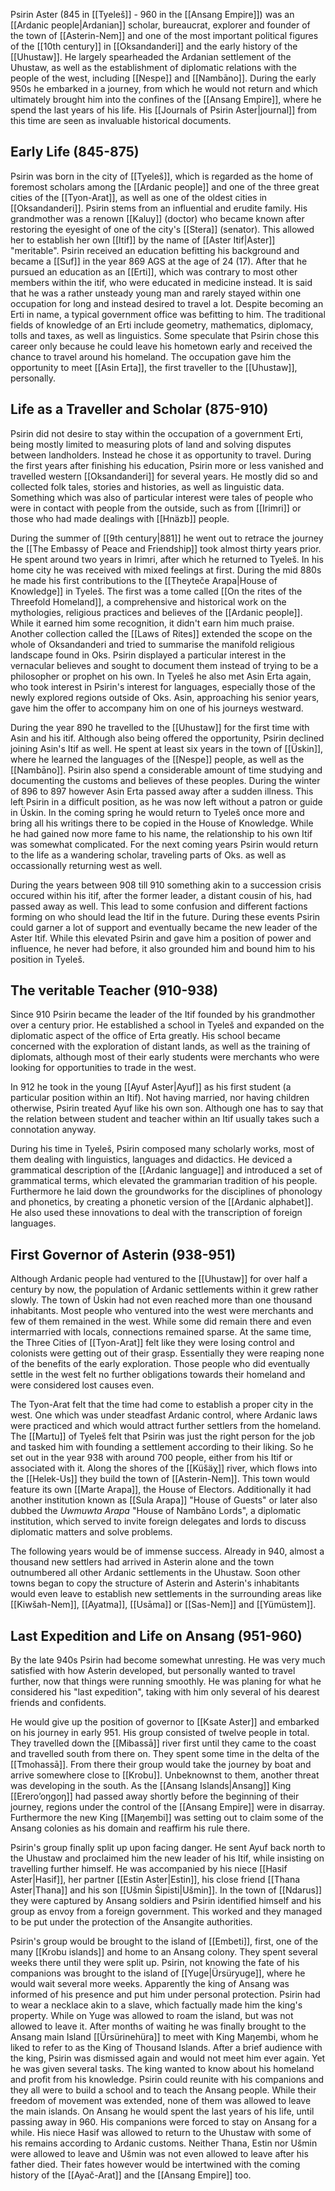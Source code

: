 Psirin Aster (845 in [[Tyeleš]] - 960 in the [[Ansang Empire]]) was an [[Ardanic people|Ardanian]] scholar, bureaucrat, explorer and founder of the town of [[Asterin-Nem]] and one of the most important political figures of the [[10th century]] in [[Oksandanderi]] and the early history of the [[Uhustaw]]. He largely spearheaded the Ardanian settlement of the Uhustaw, as well as the establishment of diplomatic relations with the people of the west, including [[Nespe]] and [[Nambāno]]. During the early 950s he embarked in a journey, from which he would not return and which ultimately brought him into the confines of the [[Ansang Empire]], where he spend the last years of his life. His [[Journals of Psirin Aster|journal]] from this time are seen as invaluable historical documents. 

## Early Life (845-875)
Psirin was born in the city of [[Tyeleš]], which is regarded as the home of foremost scholars among the [[Ardanic people]] and one of the three great cities of the [[Tyon-Arat]], as well as one of the oldest cities in [[Oksandanderi]]. Psirin stems from an influential and erudite family. His grandmother was a renown [[Kaluy]] (doctor) who became known after restoring the eyesight of one of the city's [[Stera]] (senator). This allowed her to establish her own [[Itif]] by the name of [[Aster Itif|Aster]] "meritable". Psirin received an education befitting his background and became a [[Suf]] in the year 869 AGS at the age of 24 (17). After that he pursued an education as an [[Erti]], which was contrary to most other members within the itif, who were educated in medicine instead. It is said that he was a rather unsteady young man and rarely stayed within one occupation for long and instead desired to travel a lot. Despite becoming an Erti in name, a typical government office was befitting to him. The traditional fields of knowledge of an Erti include geometry, mathematics, diplomacy, tolls and taxes, as well as linguistics. Some speculate that Psirin chose this career only because he could leave his hometown early and received the chance to travel around his homeland. The occupation gave him the opportunity to meet [[Asin Erta]], the first traveller to the [[Uhustaw]], personally. 
## Life as a Traveller and Scholar (875-910)
Psirin did not desire to stay within the occupation of a government Erti, being mostly limited to measuring plots of land and solving disputes between landholders. Instead he chose it as opportunity to travel. During the first years after finishing his education, Psirin more or less vanished and travelled western [[Oksandanderi]] for several years. He mostly did so and collected folk tales, stories and histories, as well as linguistic data. Something which was also of particular interest were tales of people who were in contact with people from the outside, such as from [[Irimri]] or those who had made dealings with [[Hnäzb]] people. 

During the summer of [[9th century|881]] he went out to retrace the journey the [[The Embassy of Peace and Friendship]] took almost thirty years prior. He spent around two years in Irimri, after which he returned to Tyeleš. In his home city he was received with mixed feelings at first. During the mid 880s he made his first contributions to the [[Theyteče Arapa|House of Knowledge]] in Tyeleš. The first was a tome called [[On the rites of the Threefold Homeland]], a comprehensive and historical work on the mythologies, religious practices and believes of the [[Ardanic people]]. While it earned him some recognition, it didn't earn him much praise. Another collection called the [[Laws of Rites]] extended the scope on the whole of Oksandanderi and tried to summarise the manifold religious landscape found in Oks. 
Psirin displayed a particular interest in the vernacular believes and sought to document them instead of trying to be a philosopher or prophet on his own. In Tyeleš he also met Asin Erta again, who took interest in Psirin's interest for languages, especially those of the newly explored regions outside of Oks. 
Asin, approaching his senior years, gave him the offer to accompany him on one of his journeys westward. 

During the year 890 he travelled to the [[Uhustaw]] for the first time with Asin and his itif. Although also being offered the opportunity, Psirin declined joining Asin's Itif as well. He spent at least six years in the town of [[Üskin]], where he learned the languages of the [[Nespe]] people, as well as the [[Nambāno]]. Psirin also spend a considerable amount of time studying and documenting the customs and believes of these peoples. During the winter of 896 to 897 however Asin Erta passed away after a sudden illness. This left Psirin in a difficult position, as he was now left without a patron or guide in Üskin. In the coming spring he would return to Tyeleš once more and bring all his writings there to be copied in the House of Knowledge. While he had gained now more fame to his name, the relationship to his own Itif was somewhat complicated. For the next coming years Psirin would return to the life as a wandering scholar, traveling parts of Oks. as well as occassionally returning west as well. 

During the years between 908 till 910 something akin to a succession crisis occured within his itif, after the former leader, a distant cousin of his, had passed away as well. This lead to some confusion and different factions forming on who should lead the Itif in the future. During these events Psirin could garner a lot of support and eventually became the new leader of the Aster Itif. While this elevated Psirin and gave him a position of power and influence, he never had before, it also grounded him and bound him to his position in Tyeleš. 
## The veritable Teacher (910-938)
Since 910 Psirin became the leader of the Itif founded by his grandmother over a century prior. He established a school in Tyeleš and expanded on the diplomatic aspect of the office of Erta greatly. His school became concerned with the exploration of distant lands, as well as the training of diplomats, although most of their early students were merchants who were looking for opportunities to trade in the west. 

In 912 he took in the young [[Ayuf Aster|Ayuf]] as his first student (a particular position within an Itif). Not having married, nor having children otherwise, Psirin treated Ayuf like his own son. Although one has to say that the relation between student and teacher within an Itif usually takes such a connotation anyway. 

During his time in Tyeleš, Psirin composed many scholarly works, most of them dealing with linguistics, languages and didactics. He deviced a grammatical description of the [[Ardanic language]] and introduced a set of grammatical terms, which elevated the grammarian tradition of his people. Furthermore he laid down the groundworks for the disciplines of phonology and phonetics, by creating a phonetic version of the [[Ardanic alphabet]]. He also used these innovations to deal with the transcription of foreign languages. 
## First Governor of Asterin (938-951)
Although Ardanic people had ventured to the [[Uhustaw]] for over half a century by now, the population of Ardanic settlements within it grew rather slowly. The town of Üskin had not even reached more than one thousand inhabitants. Most people who ventured into the west were merchants and few of them remained in the west. While some did remain there and even intermarried with locals, connections remained sparse. 
At the same time, the Three Cities of [[Tyon-Arat]] felt like they were losing control and colonists were getting out of their grasp. Essentially they were reaping none of the benefits of the early exploration. Those people who did eventually settle in the west felt no further obligations towards their homeland and were considered lost causes even. 

The Tyon-Arat felt that the time had come to establish a proper city in the west. One which was under steadfast Ardanic control, where Ardanic laws were practiced and which would attract further settlers from the homeland. The [[Martu]] of Tyeleš felt that Psirin was just the right person for the job and tasked him with founding a settlement according to their liking. So he set out in the year 938 with around 700 people, either from his Itif or associated with it. Along the shores of the [[Küšäχ]] river, which flows into the [[Helek-Us]] they build the town of [[Asterin-Nem]]. This town would feature its own [[Marte Arapa]], the House of Electors. Additionally it had another institution known as [[Sula Arapa]] "House of Guests" or later also dubbed the *Uwmuwta Arapa* "House of Nambāno Lords", a diplomatic institution, which served to invite foreign delegates and lords to discuss diplomatic matters and solve problems. 

The following years would be of immense success. Already in 940, almost a thousand new settlers had arrived in Asterin alone and the town outnumbered all other Ardanic settlements in the Uhustaw. Soon other towns began to copy the structure of Asterin and Asterin's inhabitants would even leave to establish new settlements in the surrounding areas like [[Kiwšah-Nem]], [[Ayatma]], [[Usāma]] or [[Sas-Nem]] and [[Yümüstem]]. 
## Last Expedition and Life on Ansang (951-960)
By the late 940s Psirin had become somewhat unresting. He was very much satisfied with how Asterin developed, but personally wanted to travel further, now that things were running smoothly. He was planing for what he considered his "last expedition", taking with him only several of his dearest friends and confidents. 

He would give up the position of governor to [[Ksate Aster]] and embarked on his journey in early 951. His group consisted of twelve people in total. They travelled down the [[Mibassā]] river first until they came to the coast and travelled south from there on. They spent some time in the delta of the [[Tmohassā]]. From there their group would take the journey by boat and arrive somewhere close to [[Krobu]]. Unbeknownst to them, another threat was developing in the south. As the [[Ansang Islands|Ansang]] King [[Erero’oŋgoŋ]] had passed away shortly before the beginning of their journey, regions under the control of the [[Ansang Empire]] were in disarray. Furthermore the new King [[Maŋembi]] was setting out to claim some of the Ansang colonies as his domain and reaffirm his rule there. 

Psirin's group finally split up upon facing danger. He sent Ayuf back north to the Uhustaw and proclaimed him the new leader of his Itif, while insisting on travelling further himself. He was accompanied by his niece [[Hasif Aster|Hasif]], her partner [[Estin Aster|Estin]], his close friend [[Thana Aster|Thana]] and his son [[Ušmin Šipisti|Ušmin]]. In the town of [[Ndarus]] they were captured by Ansang soldiers and Psirin identified himself and his group as envoy from a foreign government. This worked and they managed to be put under the protection of the Ansangite authorities. 

Psirin's group would be brought to the island of [[Embeti]], first, one of the many [[Krobu islands]] and home to an Ansang colony. They spent several weeks there until they were split up. Psirin, not knowing the fate of his companions was brought to the island of [[Yuge|Ürsüryuge]], where he would wait several more weeks. Apparently the king of Ansang was informed of his presence and put him under personal protection. Psirin had to wear a necklace akin to a slave, which factually made him the king's property. While on Yuge was allowed to roam the island, but was not allowed to leave it. After months of waiting he was finally brought to the Ansang main Island [[Ürsürinehüra]] to meet with King Maŋembi, whom he liked to refer to as the King of Thousand Islands. After a brief audience with the king, Psirin was dismissed again and would not meet him ever again. Yet he was given several tasks. The king wanted to know about his homeland and profit from his knowledge. Psirin could reunite with his companions and they all were to build a school and to teach the Ansang people. While their freedom of movement was extended, none of them was allowed to leave the main islands. On Ansang he would spent the last years of his life, until passing away in 960. His companions were forced to stay on Ansang for a while. His niece Hasif was allowed to return to the Uhustaw with some of his remains according to Ardanic customs. Neither Thana, Estin nor Ušmin were allowed to leave and Ušmin was not even allowed to leave after his father died. Their fates however would be intertwined with the coming history of the [[Ayač-Arat]] and the [[Ansang Empire]] too. 